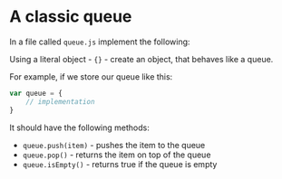# A classic queue

In a file called `queue.js` implement the following:

Using a literal object - `{}` - create an object, that behaves like a queue.

For example, if we store our queue like this:

```javascript
var queue = {
    // implementation
}
```

It should have the following methods:

* `queue.push(item)` - pushes the item to the queue
* `queue.pop()` - returns the item on top of the queue
* `queue.isEmpty()` - returns true if the queue is empty

